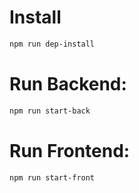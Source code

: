 # Install

```bash
npm run dep-install
```

# Run Backend:

```bash
npm run start-back
```

# Run Frontend:

```bash
npm run start-front
```
